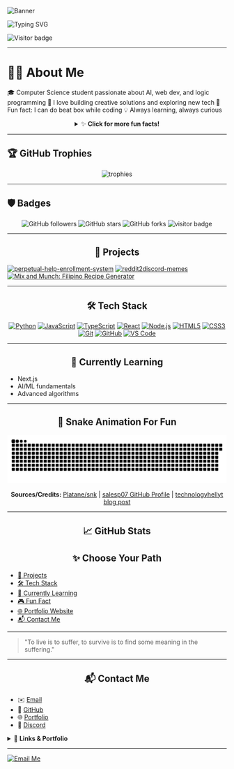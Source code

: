 <!--
  PERSONALIZE: Replace 'your.email@example.com' and 'your-portfolio-link.com' with your actual email and portfolio URL below.
-->

![Banner](https://capsule-render.vercel.app/api?type=waving&color=gradient&height=200&section=header&text=Hi%20I'm%20JaePyJs!%20👋&fontAlign=50&fontAlignY=40&fontSize=40&desc=Computer%20Science%20student%20passionate%20about%20AI%2C%20web%20dev%2C%20and%20logic%20programming&descAlign=50&descAlignY=60&animation=twinkling&customColorList=F67280,C06C84,6C5B7B,355C7D)

![Typing SVG](https://readme-typing-svg.demolab.com?font=Fira+Code&weight=700&size=28&pause=1000&color=F67280&center=true&vCenter=true&width=435&lines=Welcome!+I'm+Jae;I+love+Python;That's+all...)

![Visitor badge](https://komarev.com/ghpvc/?username=JaePyJs&label=Profile+Views&color=6C5B7B&style=flat-square)

---

# 🧑‍💻 About Me

🎓 Computer Science student passionate about AI, web dev, and logic programming
🤖 I love building creative solutions and exploring new tech
🎵 Fun fact: I can do beat box while coding
💡 Always learning, always curious

<details>
  <summary align="center">✨ <b>Click for more fun facts!</b></summary>
  
  🎮 I build games and quizzes for fun and learning.
  
  🐍 Python is my favorite language.
  
  💻 I love vibrant, interactive UIs!
  
  🚀 I love launching new side projects!
  
  🆕 I'm just a newbie. I also watch anime, read novels, manwha, and manhua.

</details>


---


## 🏆 GitHub Trophies

<p align="center">
  <img src="https://github-profile-trophy.vercel.app/?username=JaePyJs&theme=radical&no-frame=true&no-bg=true&margin-w=12" alt="trophies"/>
</p>

---

## 🛡️ Badges

<p align="center">
  <img src="https://img.shields.io/github/followers/JaePyJs?label=Follow&style=social" alt="GitHub followers"/>
  <img src="https://img.shields.io/github/stars/JaePyJs/JaePyJs?style=social" alt="GitHub stars"/>
  <img src="https://img.shields.io/github/forks/JaePyJs/JaePyJs?style=social" alt="GitHub forks"/>
  <img src="https://komarev.com/ghpvc/?username=JaePyJs&label=Profile+Views&color=6C5B7B&style=flat-square" alt="visitor badge"/>
</p>

---

<h2 align="center">🚀 Projects</h2>

[![perpetual-help-enrollment-system](https://img.shields.io/badge/Perpetual%20Help%20Enrollment%20System-355C7D?style=for-the-badge&logo=github&logoColor=white)](https://github.com/JaePyJs/perpetual-help-enrollment-system)
[![reddit2discord-memes](https://img.shields.io/badge/Reddit2Discord%20Memes-6C5B7B?style=for-the-badge&logo=github&logoColor=white)](https://github.com/JaePyJs/reddit2discord-memes)
[![Mix and Munch: Filipino Recipe Generator](https://img.shields.io/badge/Mix%20and%20Munch-F67280?style=for-the-badge&logo=github&logoColor=white)](https://github.com/JaePyJs/mix-and-munch)

---

<h2 align="center">🛠️ Tech Stack</h2>

<p align="center">
  <a href="https://www.python.org/" target="_blank"><img src="https://cdn.jsdelivr.net/gh/devicons/devicon/icons/python/python-original.svg" alt="Python" width="40" height="40"/></a>
  <a href="https://developer.mozilla.org/docs/Web/JavaScript" target="_blank"><img src="https://cdn.jsdelivr.net/gh/devicons/devicon/icons/javascript/javascript-original.svg" alt="JavaScript" width="40" height="40"/></a>
  <a href="https://www.typescriptlang.org/" target="_blank"><img src="https://cdn.jsdelivr.net/gh/devicons/devicon/icons/typescript/typescript-original.svg" alt="TypeScript" width="40" height="40"/></a>
  <a href="https://react.dev/" target="_blank"><img src="https://cdn.jsdelivr.net/gh/devicons/devicon/icons/react/react-original.svg" alt="React" width="40" height="40"/></a>
  <a href="https://nodejs.org/" target="_blank"><img src="https://cdn.jsdelivr.net/gh/devicons/devicon/icons/nodejs/nodejs-original.svg" alt="Node.js" width="40" height="40"/></a>
  <a href="https://developer.mozilla.org/docs/Web/HTML" target="_blank"><img src="https://cdn.jsdelivr.net/gh/devicons/devicon/icons/html5/html5-original.svg" alt="HTML5" width="40" height="40"/></a>
  <a href="https://developer.mozilla.org/docs/Web/CSS" target="_blank"><img src="https://cdn.jsdelivr.net/gh/devicons/devicon/icons/css3/css3-original.svg" alt="CSS3" width="40" height="40"/></a>
  <a href="https://git-scm.com/" target="_blank"><img src="https://cdn.jsdelivr.net/gh/devicons/devicon/icons/git/git-original.svg" alt="Git" width="40" height="40"/></a>
  <a href="https://github.com/" target="_blank"><img src="https://cdn.jsdelivr.net/gh/devicons/devicon/icons/github/github-original.svg" alt="GitHub" width="40" height="40"/></a>
  <a href="https://code.visualstudio.com/" target="_blank"><img src="https://cdn.jsdelivr.net/gh/devicons/devicon/icons/vscode/vscode-original.svg" alt="VS Code" width="40" height="40"/></a>
</p>

---

<h2 align="center">🌱 Currently Learning</h2>

- Next.js
- AI/ML fundamentals
- Advanced algorithms

---

<h2 align="center">🐍 Snake Animation For Fun</h2>
<div align="center">
  <picture>
    <source media="(prefers-color-scheme: dark)" srcset="https://raw.githubusercontent.com/JaePyJs/JaePyJs/output/github-contribution-grid-snake-dark.svg" />
    <source media="(prefers-color-scheme: light)" srcset="https://raw.githubusercontent.com/JaePyJs/JaePyJs/output/github-contribution-grid-snake.svg" />
    <img alt="github-contribution-grid-snake" src="https://raw.githubusercontent.com/JaePyJs/JaePyJs/output/github-contribution-grid-snake.svg" />
  </picture>
</div>
<p align="center" style="font-size: 14px;">
  <b>Sources/Credits:</b>
  <a href="https://github.com/Platane/snk" target="_blank">Platane/snk</a> |
  <a href="https://github.com/salesp07/salesp07" target="_blank">salesp07 GitHub Profile</a> |
  <a href="https://technologyhellyt.blogspot.com/2024/10/snake-game-on-github-profile.html" target="_blank">technologyhellyt blog post</a>
</p>

---

<h2 align="center">📈 GitHub Stats</h2>

<h2 align="center">✨ Choose Your Path</h2>

- [🚀 Projects](#-projects)
- [🛠️ Tech Stack](#-tech-stack)
- [🌱 Currently Learning](#-currently-learning)
- [🎮 Fun Fact](#-about-me)
- [🌐 Portfolio Website](https://your-portfolio-link.com)
- [📬 Contact Me](./TextMe.md)

---

> "To live is to suffer, to survive is to find some meaning in the suffering."

---

<h2 align="center">📬 Contact Me</h2>

- ✉️ [Email](mailto:your.email@example.com)
- 🐙 [GitHub](https://github.com/JaePyJs)
- 🌐 [Portfolio](https://your-portfolio-link.com)
- 💬 [Discord](https://discordapp.com/users/898905034107019285)

<details>
<summary>🔗 <b>Links & Portfolio</b></summary>

- [🌐 Portfolio Website](https://your-portfolio-link.com)
- [✉️ Email Me](mailto:your.email@example.com)
- [🐙 GitHub Profile](https://github.com/JaePyJs)
- [💬 Discord](https://discordapp.com/users/898905034107019285)

</details>

---

[![Email Me](https://img.shields.io/badge/Email-m23--1470--578@manila.uphsl.edu.ph-D14836?style=for-the-badge&logo=gmail&logoColor=white)](mailto:m23-1470-578@manila.uphsl.edu.ph)

<!-- Profile generated by Cascade AI -->
